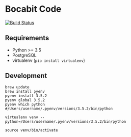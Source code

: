 # Bocabit Code

[![Build Status](https://travis-ci.org/renefs/bocabit_code.svg?branch=master)](https://travis-ci.org/renefs/bocabit_code)

## Requirements

* Python >= 3.5
* PostgreSQL
* virtualenv (`pip install virtualenv`)

## Development

```
brew update
brew install pyenv
pyenv install 3.5.2
pyenv global 3.5.2
pyenv which python
#/Users/username/.pyenv/versions/3.5.2/bin/python
```

``
virtualenv venv --python=/Users/username/.pyenv/versions/3.5.2/bin/python
``

``
source venv/bin/activate
``

